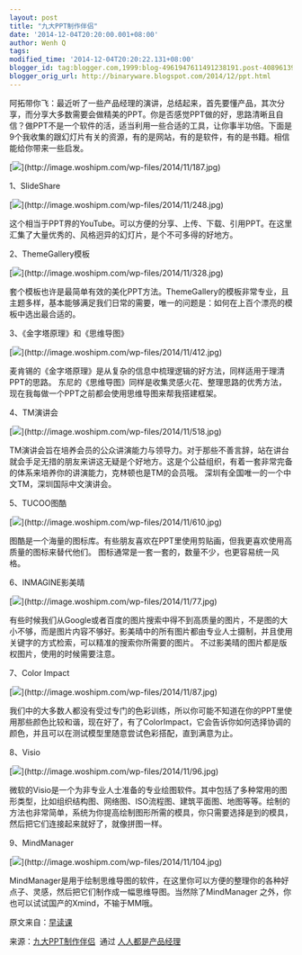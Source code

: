 ```yaml
---
layout: post
title: "九大PPT制作伴侣"
date: '2014-12-04T20:20:00.001+08:00'
author: Wenh Q
tags:
modified_time: '2014-12-04T20:20:22.131+08:00'
blogger_id: tag:blogger.com,1999:blog-4961947611491238191.post-4089613985028651183
blogger_orig_url: http://binaryware.blogspot.com/2014/12/ppt.html
---
```


阿拓带你飞：最近听了一些产品经理的演讲，总结起来，首先要懂产品，其次分享，而分享大多数需要会做精美的PPT。你是否感觉PPT做的好，思路清晰且自信？做PPT不是一个软件的活，适当利用一些合适的工具，让你事半功倍。下面是9个我收集的跟幻灯片有关的资源，有的是网站，有的是软件，有的是书籍。相信能给你带来一些启发。

[![](https://images-blogger-opensocial.googleusercontent.com/gadgets/proxy?url=http%3A%2F%2Fimage.woshipm.com%2Fwp-files%2F2014%2F11%2F187.jpg&container=blogger&gadget=a&rewriteMime=image%2F*)](http://image.woshipm.com/wp-files/2014/11/187.jpg)


1、SlideShare

[![](https://images-blogger-opensocial.googleusercontent.com/gadgets/proxy?url=http%3A%2F%2Fimage.woshipm.com%2Fwp-files%2F2014%2F11%2F248.jpg&container=blogger&gadget=a&rewriteMime=image%2F*)](http://image.woshipm.com/wp-files/2014/11/248.jpg)



这个相当于PPT界的YouTube。可以方便的分享、上传、下载、引用PPT。在这里汇集了大量优秀的、风格迥异的幻灯片，是个不可多得的好地方。

2、ThemeGallery模板

[![](https://images-blogger-opensocial.googleusercontent.com/gadgets/proxy?url=http%3A%2F%2Fimage.woshipm.com%2Fwp-files%2F2014%2F11%2F328.jpg&container=blogger&gadget=a&rewriteMime=image%2F*)](http://image.woshipm.com/wp-files/2014/11/328.jpg)



套个模板也许是最简单有效的美化PPT方法。ThemeGallery的模板非常专业，且主题多样，基本能够满足我们日常的需要，唯一的问题是：如何在上百个漂亮的模板中选出最合适的。

3、《金字塔原理》和《思维导图》

[![](https://images-blogger-opensocial.googleusercontent.com/gadgets/proxy?url=http%3A%2F%2Fimage.woshipm.com%2Fwp-files%2F2014%2F11%2F412.jpg&container=blogger&gadget=a&rewriteMime=image%2F*)](http://image.woshipm.com/wp-files/2014/11/412.jpg)



麦肯锡的《金字塔原理》是从复杂的信息中梳理逻辑的好方法，同样适用于理清PPT的思路。
东尼的《思维导图》同样是收集灵感火花、整理思路的优秀方法，现在我每做一个PPT之前都会使用思维导图来帮我搭建框架。

4、TM演讲会


[![](https://images-blogger-opensocial.googleusercontent.com/gadgets/proxy?url=http%3A%2F%2Fimage.woshipm.com%2Fwp-files%2F2014%2F11%2F518.jpg&container=blogger&gadget=a&rewriteMime=image%2F*)](http://image.woshipm.com/wp-files/2014/11/518.jpg)



TM演讲会旨在培养会员的公众讲演能力与领导力。对于那些不善言辞，站在讲台就会手足无措的朋友来讲这无疑是个好地方。这是个公益组织，有着一套非常完备的体系来培养你的讲演能力，克林顿也是TM的会员哦。
深圳有全国唯一的一个中文TM，深圳国际中文演讲会。

5、TUCOO图酷


[![](https://images-blogger-opensocial.googleusercontent.com/gadgets/proxy?url=http%3A%2F%2Fimage.woshipm.com%2Fwp-files%2F2014%2F11%2F610.jpg&container=blogger&gadget=a&rewriteMime=image%2F*)](http://image.woshipm.com/wp-files/2014/11/610.jpg)



图酷是一个海量的图标库。有些朋友喜欢在PPT里使用剪贴画，但我更喜欢使用高质量的图标来替代他们。
图标通常是一套一套的，数量不少，也更容易统一风格。

6、INMAGINE影美晴


[![](https://images-blogger-opensocial.googleusercontent.com/gadgets/proxy?url=http%3A%2F%2Fimage.woshipm.com%2Fwp-files%2F2014%2F11%2F77.jpg&container=blogger&gadget=a&rewriteMime=image%2F*)](http://image.woshipm.com/wp-files/2014/11/77.jpg)



有些时候我们从Google或者百度的图片搜索中得不到高质量的图片，不是图的大小不够，而是图片内容不够好。影美晴中的所有图片都由专业人士摄制，并且使用关键字的方式检索，可以精准的搜索你所需要的图片。
不过影美晴的图片都是版权图片，使用的时候需要注意。

7、Color Impact


[![](https://images-blogger-opensocial.googleusercontent.com/gadgets/proxy?url=http%3A%2F%2Fimage.woshipm.com%2Fwp-files%2F2014%2F11%2F87.jpg&container=blogger&gadget=a&rewriteMime=image%2F*)](http://image.woshipm.com/wp-files/2014/11/87.jpg)



我们中的大多数人都没有受过专门的色彩训练，所以你可能不知道在你的PPT里使用那些颜色比较和谐，现在好了，有了ColorImpact，它会告诉你如何选择协调的颜色，并且可以在测试模型里随意尝试色彩搭配，直到满意为止。

8、Visio


[![](https://images-blogger-opensocial.googleusercontent.com/gadgets/proxy?url=http%3A%2F%2Fimage.woshipm.com%2Fwp-files%2F2014%2F11%2F96.jpg&container=blogger&gadget=a&rewriteMime=image%2F*)](http://image.woshipm.com/wp-files/2014/11/96.jpg)



微软的Visio是一个为非专业人士准备的专业绘图软件。其中包括了多种常用的图形类型，比如组织结构图、网络图、ISO流程图、建筑平面图、地图等等。绘制的方法也非常简单，系统为你提高绘制图形所需的模具，你只需要选择是到的模具，然后把它们连接起来就好了，就像拼图一样。

9、MindManager


[![](https://images-blogger-opensocial.googleusercontent.com/gadgets/proxy?url=http%3A%2F%2Fimage.woshipm.com%2Fwp-files%2F2014%2F11%2F104.jpg&container=blogger&gadget=a&rewriteMime=image%2F*)](http://image.woshipm.com/wp-files/2014/11/104.jpg)



MindManager是用于绘制思维导图的软件，在这里你可以方便的整理你的各种好点子、灵感，然后把它们制作成一幅思维导图。当然除了MindManager
之外，你也可以试试国产的Xmind，不输于MM哦。

原文来自：[早读课](http://zaodula.com/archives/11657.html)

来源：[九大PPT制作伴侣](http://www.woshipm.com/pmd/122877.html)  通过 [人人都是产品经理](http://www.woshipm.com/)
